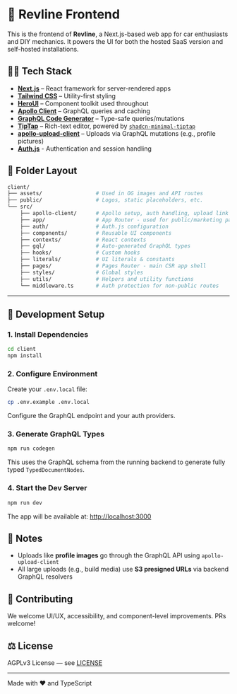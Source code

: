 # 🧩 Revline Frontend

This is the frontend of **Revline**, a Next.js-based web app for car enthusiasts and DIY mechanics. It powers the UI for both the hosted SaaS version and self-hosted installations.

## 🧑‍🎨 Tech Stack

* **[Next.js](https://nextjs.org/)** – React framework for server-rendered apps
* **[Tailwind CSS](https://tailwindcss.com/)** – Utility-first styling
* **[HeroUI](https://heroui.dev/)** – Component toolkit used throughout
* **[Apollo Client](https://www.apollographql.com/docs/react/)** – GraphQL queries and caching
* **[GraphQL Code Generator](https://www.graphql-code-generator.com/)** – Type-safe queries/mutations
* **[TipTap](https://tiptap.dev/)** – Rich-text editor, powered by [`shadcn-minimal-tiptap`](https://shadcn-minimal-tiptap.vercel.app/)
* **[apollo-upload-client](https://github.com/jaydenseric/apollo-upload-client)** – Uploads via GraphQL mutations (e.g., profile pictures)
* **[Auth.js](https://authjs.dev/)** - Authentication and session handling

## 📁 Folder Layout

```bash
client/
├── assets/                 # Used in OG images and API routes
├── public/                 # Logos, static placeholders, etc.
└── src/
    ├── apollo-client/      # Apollo setup, auth handling, upload link
    ├── app/                # App Router - used for public/marketing pages
    ├── auth/               # Auth.js configuration
    ├── components/         # Reusable UI components
    ├── contexts/           # React contexts
    ├── gql/                # Auto-generated GraphQL types
    ├── hooks/              # Custom hooks
    ├── literals/           # UI literals & constants
    ├── pages/              # Pages Router - main CSR app shell
    ├── styles/             # Global styles
    ├── utils/              # Helpers and utility functions
    └── middleware.ts       # Auth protection for non-public routes
```

---

## 🧪 Development Setup

### 1. Install Dependencies

```bash
cd client
npm install
```

### 2. Configure Environment

Create your `.env.local` file:

```bash
cp .env.example .env.local
```

Configure the GraphQL endpoint and your auth providers.

### 3. Generate GraphQL Types

```bash
npm run codegen
```

This uses the GraphQL schema from the running backend to generate fully typed `TypedDocumentNodes`.

### 4. Start the Dev Server

```bash
npm run dev
```

The app will be available at: [http://localhost:3000](http://localhost:3000)

## 📡 Notes

* Uploads like **profile images** go through the GraphQL API using `apollo-upload-client`
* All large uploads (e.g., build media) use **S3 presigned URLs** via backend GraphQL resolvers

## 🤝 Contributing

We welcome UI/UX, accessibility, and component-level improvements. PRs welcome!

## ⚖️ License

AGPLv3 License — see [LICENSE](../LICENSE)

---

Made with ❤️ and TypeScript
